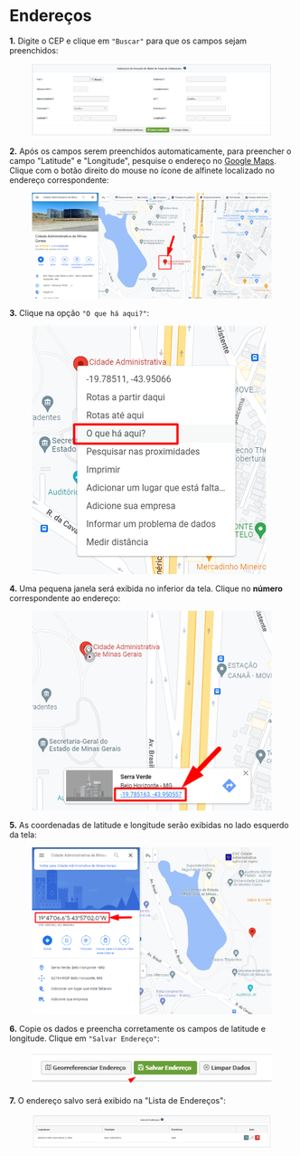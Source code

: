 # Endereços

**1.** Digite o CEP e clique em `"Buscar"` para que os campos sejam preenchidos:

<figure><img src="../../../../.gitbook/assets/image (8) (3).png" alt=""><figcaption></figcaption></figure>

**2.** Após os campos serem preenchidos automaticamente, para preencher o campo "Latitude" e "Longitude", pesquise o endereço no [Google Maps](https://www.google.com.br/maps). Clique com o botão direito do mouse no ícone de alfinete localizado no endereço correspondente:

<figure><img src="../../../../.gitbook/assets/image (287).png" alt=""><figcaption></figcaption></figure>

**3.** Clique na opção `"O que há aqui?"`:

<figure><img src="../../../../.gitbook/assets/image (283).png" alt=""><figcaption></figcaption></figure>

**4.** Uma pequena janela será exibida no inferior da tela. Clique no **número** correspondente ao endereço:

<figure><img src="../../../../.gitbook/assets/image (241).png" alt=""><figcaption></figcaption></figure>

**5.** As coordenadas de latitude e longitude serão exibidas no lado esquerdo da tela:

<figure><img src="../../../../.gitbook/assets/image (277).png" alt=""><figcaption></figcaption></figure>

**6.** Copie os dados e preencha corretamente os campos de latitude e longitude. Clique em `"Salvar Endereço"`:

<figure><img src="../../../../.gitbook/assets/image (9) (3).png" alt=""><figcaption></figcaption></figure>

**7.** O endereço salvo será exibido na "Lista de Endereços":

<figure><img src="../../../../.gitbook/assets/image (10) (2).png" alt=""><figcaption></figcaption></figure>
